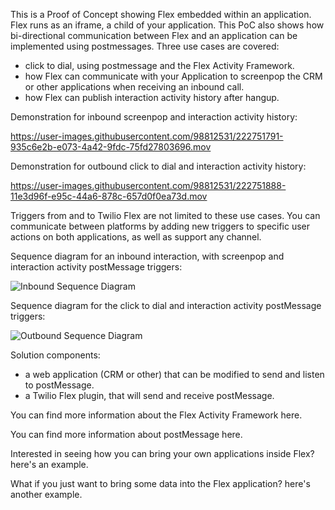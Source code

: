 

This is a Proof of Concept showing Flex embedded within an application. Flex runs as an iframe, a child of your application. This PoC also shows how bi-directional communication between Flex and an application can be implemented using postmessages. Three use cases are covered: 
- click to dial, using postmessage and the Flex Activity Framework.
- how Flex can communicate with your Application to screenpop the CRM or other applications when receiving an inbound call.
- how Flex can publish interaction activity history after hangup.

Demonstration for inbound screenpop and interaction activity history:

https://user-images.githubusercontent.com/98812531/222751791-935c6e2b-e073-4a42-9fdc-75fd27803696.mov

Demonstration for outbound click to dial and interaction activity history:

https://user-images.githubusercontent.com/98812531/222751888-11e3d96f-e95c-44a6-878c-657d0f0ea73d.mov

Triggers from and to Twilio Flex are not limited to these use cases. You can communicate between platforms by adding new triggers to specific user actions on both applications, as well as support any channel.

Sequence diagram for an inbound interaction, with screenpop and interaction activity postMessage triggers:

![Inbound Sequence Diagram](https://github.com/rbangueses/flex-inside-iframe/blob/main/Inbound%20flow.png?raw=true)

Sequence diagram for the click to dial and interaction activity postMessage triggers:

![Outbound Sequence Diagram](https://github.com/rbangueses/flex-inside-iframe/blob/main/click%20to%20dial%20flow.png?raw=true)

Solution components:
-   a web application (CRM or other) that can be modified to send and listen to postMessage.
-   a Twilio Flex plugin, that will send and receive postMessage.

You can find more information about the Flex Activity Framework here.

You can find more information about postMessage here.

Interested in seeing how you can bring your own applications inside Flex? here's an example.

What if you just want to bring some data into the Flex application? here's another example.



